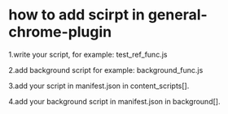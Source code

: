 how to add scirpt in general-chrome-plugin
=====================

1.write your script, for example: test_ref_func.js

2.add background script for example: background_func.js

3.add your script in manifest.json in content_scripts[].

4.add your background script in manifest.json in background[].
